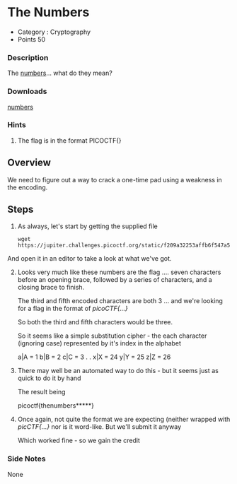 # The Numbers
- Category : Cryptography
- Points 50

### Description

The [numbers](https://jupiter.challenges.picoctf.org/static/f209a32253affb6f547a585649ba4fda/the_numbers.png)... what do they mean?

### Downloads
[numbers](./the_numbers.png)

### Hints

1. The flag is in the format PICOCTF{}


## Overview

We need to figure out a way to crack a one-time pad using a weakness in the encoding.


## Steps

1. As always, let's start by getting the supplied file

   ```
   wget https://jupiter.challenges.picoctf.org/static/f209a32253affb6f547a585649ba4fda/the_numbers.png
   ```

  And open it in an editor to take a look at what we've got.


2. Looks very much like these numbers are the flag .... seven characters before an opening brace, followed by a series of characters, and a closing brace to finish.

   The third and fifth encoded characters are both 3 ... and we're looking for a flag in the format of *picoCTF{...}*

   So both the third and fifth characters would be three.

   So it seems like a simple substitution cipher - the each character (ignoring case) represented by it's index in the alphabet


      a|A = 1
      b|B = 2
      c|C = 3
      .
      .
      x|X = 24
      y|Y = 25
      z|Z = 26


3. There may well be an automated way to do this - but it seems just as quick to do it by hand

   The result being

    picoctf{thenumbers*****}


6. Once again, not quite the format we are expecting (neither wrapped with *picCTF{...}* nor is it word-like. But we'll submit it anyway

   Which worked fine - so we gain the credit








### Side Notes

None
